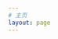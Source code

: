 ```yaml
---
# 主页
layout: page
---
```


<script setup>
import Home from '../../docs/.vitepress/views/Home/index.vue'
</script>

<Home />
